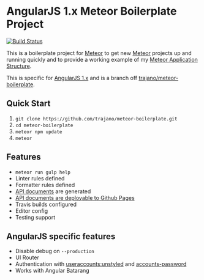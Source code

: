 # AngularJS 1.x Meteor Boilerplate Project

[![Build Status](https://travis-ci.org/trajano/meteor-boilerplate.svg?branch=angular)](https://travis-ci.org/trajano/meteor-boilerplate)

This is a boilerplate project for [Meteor] to get new [Meteor] projects up and running quickly and to provide a working example of my [Meteor Application Structure][1].

This is specific for [AngularJS 1.x][3] and is a branch off [trajano/meteor-boilerplate][4].

## Quick Start

1. `git clone https://github.com/trajano/meteor-boilerplate.git`
2. `cd meteor-boilerplate`
3. `meteor npm update`
4. `meteor`

## Features

- `meteor run gulp help`
- Linter rules defined
- Formatter rules defined
- [API documents][2] are generated
- [API documents are deployable to Github Pages][ghpages]
- Travis builds configured
- Editor config
- Testing support

## AngularJS specific features

- Disable debug on `--production`
- UI Router
- Authentication with [useraccounts:unstyled][5] and [accounts-password][6]
- Works with Angular Batarang

[1]: http://www.trajano.net/2016/05/meteor-application-structure
[2]: http://localhost:3000/apidocs
[3]: https://angularjs.org/
[4]: https://github.com/trajano/meteor-boilerplate
[5]: https://atmospherejs.com/useraccounts/unstyled
[6]: https://atmospherejs.com/meteor/accounts-password
[ghpages]: http://site.trajano.net/meteor-boilerplate
[meteor]: http://www.meteor.com/
